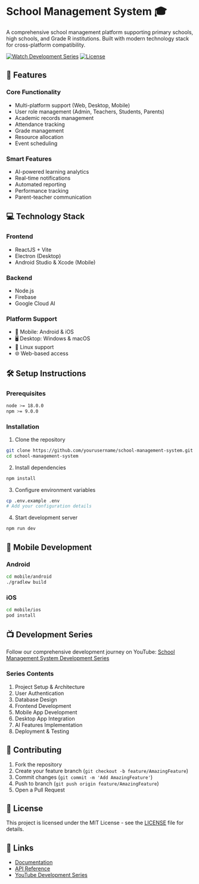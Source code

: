 # School Management System 🎓

A comprehensive school management platform supporting primary schools, high schools, and Grade R institutions. Built with modern technology stack for cross-platform compatibility.

[![Watch Development Series](https://img.shields.io/badge/Watch-Development_Series-red)](https://www.youtube.com/playlist?list=PLrZbkNpNVSwz_jQFmyjbiaOSG3SqdzCoO)
[![License](https://img.shields.io/badge/License-MIT-blue.svg)](LICENSE)

## 🚀 Features

### Core Functionality
- Multi-platform support (Web, Desktop, Mobile)
- User role management (Admin, Teachers, Students, Parents)
- Academic records management
- Attendance tracking
- Grade management
- Resource allocation
- Event scheduling

### Smart Features
- AI-powered learning analytics
- Real-time notifications
- Automated reporting
- Performance tracking
- Parent-teacher communication

## 💻 Technology Stack

### Frontend
- ReactJS + Vite
- Electron (Desktop)
- Android Studio & Xcode (Mobile)

### Backend
- Node.js
- Firebase
- Google Cloud AI

### Platform Support
- 📱 Mobile: Android & iOS
- 🖥️ Desktop: Windows & macOS
- 🐧 Linux support
- 🌐 Web-based access

## 🛠️ Setup Instructions

### Prerequisites
```bash
node >= 18.0.0
npm >= 9.0.0
```

### Installation
1. Clone the repository
```bash
git clone https://github.com/yourusername/school-management-system.git
cd school-management-system
```

2. Install dependencies
```bash
npm install
```

3. Configure environment variables
```bash
cp .env.example .env
# Add your configuration details
```

4. Start development server
```bash
npm run dev
```

## 📱 Mobile Development

### Android
```bash
cd mobile/android
./gradlew build
```

### iOS
```bash
cd mobile/ios
pod install
```

## 📺 Development Series

Follow our comprehensive development journey on YouTube:
[School Management System Development Series](https://www.youtube.com/playlist?list=PLrZbkNpNVSwz_jQFmyjbiaOSG3SqdzCoO)

### Series Contents
1. Project Setup & Architecture
2. User Authentication
3. Database Design
4. Frontend Development
5. Mobile App Development
6. Desktop App Integration
7. AI Features Implementation
8. Deployment & Testing

## 🤝 Contributing

1. Fork the repository
2. Create your feature branch (`git checkout -b feature/AmazingFeature`)
3. Commit changes (`git commit -m 'Add AmazingFeature'`)
4. Push to branch (`git push origin feature/AmazingFeature`)
5. Open a Pull Request

## 📝 License

This project is licensed under the MIT License - see the [LICENSE](LICENSE) file for details.

## 🔗 Links

- [Documentation](docs/README.md)
- [API Reference](docs/api/README.md)
- [YouTube Development Series](https://www.youtube.com/playlist?list=PLrZbkNpNVSwz_jQFmyjbiaOSG3SqdzCoO)
